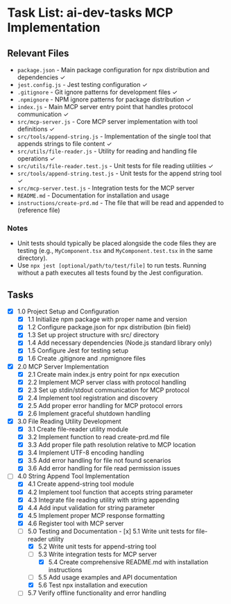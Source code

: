 # Task List: ai-dev-tasks MCP Implementation

## Relevant Files

- `package.json` - Main package configuration for npx distribution and dependencies ✓
- `jest.config.js` - Jest testing configuration ✓
- `.gitignore` - Git ignore patterns for development files ✓
- `.npmignore` - NPM ignore patterns for package distribution ✓
- `index.js` - Main MCP server entry point that handles protocol communication ✓
- `src/mcp-server.js` - Core MCP server implementation with tool definitions ✓
- `src/tools/append-string.js` - Implementation of the single tool that appends strings to file content ✓
- `src/utils/file-reader.js` - Utility for reading and handling file operations ✓
- `src/utils/file-reader.test.js` - Unit tests for file reading utilities ✓
- `src/tools/append-string.test.js` - Unit tests for the append string tool ✓
- `src/mcp-server.test.js` - Integration tests for the MCP server
- `README.md` - Documentation for installation and usage
- `instructions/create-prd.md` - The file that will be read and appended to (reference file)

### Notes

- Unit tests should typically be placed alongside the code files they are testing (e.g., `MyComponent.tsx` and `MyComponent.test.tsx` in the same directory).
- Use `npx jest [optional/path/to/test/file]` to run tests. Running without a path executes all tests found by the Jest configuration.

## Tasks

- [x] 1.0 Project Setup and Configuration
  - [x] 1.1 Initialize npm package with proper name and version
  - [x] 1.2 Configure package.json for npx distribution (bin field)
  - [x] 1.3 Set up project structure with src/ directory
  - [x] 1.4 Add necessary dependencies (Node.js standard library only)
  - [x] 1.5 Configure Jest for testing setup
  - [x] 1.6 Create .gitignore and .npmignore files
- [x] 2.0 MCP Server Implementation
  - [x] 2.1 Create main index.js entry point for npx execution
  - [x] 2.2 Implement MCP server class with protocol handling
  - [x] 2.3 Set up stdin/stdout communication for MCP protocol
  - [x] 2.4 Implement tool registration and discovery
  - [x] 2.5 Add proper error handling for MCP protocol errors
  - [x] 2.6 Implement graceful shutdown handling
- [x] 3.0 File Reading Utility Development
  - [x] 3.1 Create file-reader utility module
  - [x] 3.2 Implement function to read create-prd.md file
  - [x] 3.3 Add proper file path resolution relative to MCP location
  - [x] 3.4 Implement UTF-8 encoding handling
  - [x] 3.5 Add error handling for file not found scenarios
  - [x] 3.6 Add error handling for file read permission issues
- [ ] 4.0 String Append Tool Implementation
  - [x] 4.1 Create append-string tool module
  - [x] 4.2 Implement tool function that accepts string parameter
  - [x] 4.3 Integrate file reading utility with string appending
  - [x] 4.4 Add input validation for string parameter
  - [x] 4.5 Implement proper MCP response formatting
  - [x] 4.6 Register tool with MCP server
  - [ ] 5.0 Testing and Documentation
        - [x] 5.1 Write unit tests for file-reader utility
    - [x] 5.2 Write unit tests for append-string tool
    - [ ] 5.3 Write integration tests for MCP server
        - [x] 5.4 Create comprehensive README.md with installation instructions
    - [ ] 5.5 Add usage examples and API documentation
    - [x] 5.6 Test npx installation and execution
  - [ ] 5.7 Verify offline functionality and error handling 